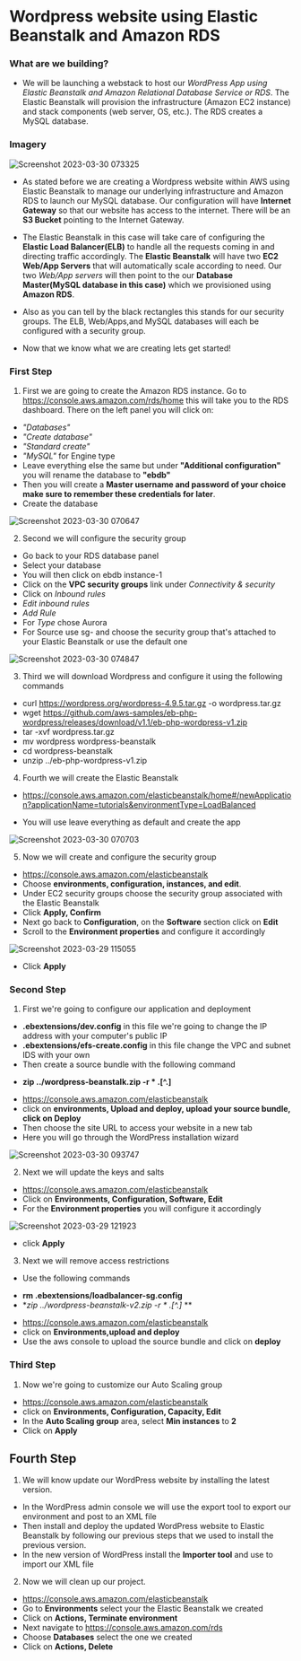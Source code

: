 # Wordpress website using Elastic Beanstalk and Amazon RDS

### What are we building?

- We will be launching a webstack to host our *WordPress App using Elastic Beanstalk and Amazon Relational Database Service or RDS*. The Elastic Beanstalk will provision the infrastructure (Amazon EC2 instance) and stack components (web server, OS, etc.). The RDS creates a MySQL database.

### Imagery

![Screenshot 2023-03-30 073325](https://user-images.githubusercontent.com/108555140/228837128-a4f37ebe-fad8-4fed-bca8-ebaacb064c5f.png)

- As stated before we are creating a Wordpress website within AWS using Elastic Beanstalk to manage our underlying infrastructure and Amazon RDS to launch our MySQL database. Our configuration will have **Internet Gateway** so that our website has access to the internet. There will be an **S3 Bucket** pointing to the Internet Gateway. 

- The Elastic Beanstalk in this case will take care of configuring the **Elastic Load Balancer(ELB)** to handle all the requests coming in and directing traffic accordingly. The **Elastic Beanstalk** will have two **EC2 Web/App Servers** that will automatically scale according to need. Our two *Web/App servers* will then point to the our **Database Master(MySQL database in this case)** which we provisioned using **Amazon RDS**.

- Also as you can tell by the black rectangles this stands for our security groups. The ELB, Web/Apps,and MySQL databases will each be configured with a security group.

- Now that we know what we are creating lets get started!

### First Step

1. First we are going to create the Amazon RDS instance. Go to https://console.aws.amazon.com/rds/home this will take you to the RDS dashboard. There on the left panel you will click on: 

* *"Databases"*
* *"Create database"* 
* *"Standard create"* 
* *"MySQL"* for Engine type
* Leave everything else the same but under **"Additional configuration"** you will rename the database to **"ebdb"**
* Then you will create a **Master username and password of your choice make sure to remember these credentials for later**.
* Create the database

![Screenshot 2023-03-30 070647](https://user-images.githubusercontent.com/108555140/228872695-9133bc65-9edb-46ce-b10a-b9c352e0d0d5.png)


2. Second we will configure the security group

* Go back to your RDS database panel
* Select your database
* You will then click on ebdb instance-1
* Click on the **VPC security groups** link under *Connectivity & security*
* Click on *Inbound rules*
* *Edit inbound rules*
* *Add Rule*
* For *Type* chose Aurora
* For Source use sg- and choose the security group that's attached to your Elastic Beanstalk or use the default one

![Screenshot 2023-03-30 074847](https://user-images.githubusercontent.com/108555140/228873138-ecfa2a19-a3c4-4776-8a6e-7716c39af45d.png)


3. Third we will download Wordpress and configure it using the following commands

- curl https://wordpress.org/wordpress-4.9.5.tar.gz -o wordpress.tar.gz
- wget https://github.com/aws-samples/eb-php-wordpress/releases/download/v1.1/eb-php-wordpress-v1.zip
- tar -xvf wordpress.tar.gz
- mv wordpress wordpress-beanstalk
- cd wordpress-beanstalk
- unzip ../eb-php-wordpress-v1.zip

4. Fourth we will create the Elastic Beanstalk

- https://console.aws.amazon.com/elasticbeanstalk/home#/newApplication?applicationName=tutorials&environmentType=LoadBalanced

- You will use leave everything as default and create the app

![Screenshot 2023-03-30 070703](https://user-images.githubusercontent.com/108555140/228873463-860468d4-47e6-486b-bd08-4951cc1ea831.png)

5. Now we will create and configure the security group

- https://console.aws.amazon.com/elasticbeanstalk
- Choose **environments, configuration, instances, and edit**.
- Under EC2 security groups choose the security group associated with the Elastic Beanstalk
- Click **Apply, Confirm**
- Next go back to **Configuration**, on the **Software** section click on **Edit**
- Scroll to the **Environment properties** and configure it accordingly

![Screenshot 2023-03-29 115055](https://user-images.githubusercontent.com/108555140/228611271-ebd1bc26-178a-4e67-b2d6-74629518a56e.png)

- Click **Apply**


### Second Step

1. First we're going to configure our application and deployment

- **.ebextensions/dev.config** in this file we're going to change the IP address with your computer's public IP
- **.ebextensions/efs-create.config** in this file change the VPC and subnet IDS with your own
- Then create a source bundle with the following command
* **zip ../wordpress-beanstalk.zip -r * .[^.]**
- https://console.aws.amazon.com/elasticbeanstalk
- click on **environments, Upload and deploy, upload your source bundle, click on Deploy**
- Then choose the site URL to access your website in a new tab
- Here you will go through the WordPress installation wizard

![Screenshot 2023-03-30 093747](https://user-images.githubusercontent.com/108555140/228874197-67c7f0e7-90b5-42c7-932d-7ccde794c39a.png)

2. Next we will update the keys and salts

- https://console.aws.amazon.com/elasticbeanstalk
- Click on **Environments, Configuration, Software, Edit**
- For the **Environment properties** you will configure it accordingly

![Screenshot 2023-03-29 121923](https://user-images.githubusercontent.com/108555140/228617868-14e09323-c08f-491c-881d-f214e033c8d4.png)
- click **Apply**

3. Next we will remove access restrictions

- Use the following commands
* **rm .ebextensions/loadbalancer-sg.config**
* **zip ../wordpress-beanstalk-v2.zip -r * .[^.]* **
- https://console.aws.amazon.com/elasticbeanstalk
- click on **Environments,upload and deploy**
- Use the aws console to upload the source bundle and click on **deploy**

### Third Step

1. Now we're going to customize our Auto Scaling group

- https://console.aws.amazon.com/elasticbeanstalk
- click on **Environments, Configuration, Capacity, Edit**
- In the **Auto Scaling group** area, select **Min instances** to **2**
- Click on **Apply**

## Fourth Step

1. We will know update our WordPress website by installing the latest version.

- In the WordPress admin console we will use the export tool to export our environment and post to an XML file
- Then install and deploy the updated WordPress website to Elastic Beanstalk by following our previous steps that we used to install the previous version. 
- In the new version of WordPress install the **Importer tool** and use to import our XML file

2. Now we will clean up our project.

- https://console.aws.amazon.com/elasticbeanstalk
- Go to **Environments** select your the Elastic Beanstalk we created
- Click on **Actions, Terminate environment**
- Next navigate to https://console.aws.amazon.com/rds
- Choose **Databases** select the one we created
- Click on **Actions, Delete**
